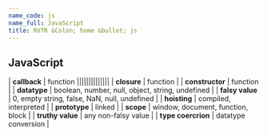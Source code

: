 ```yaml
---
name_code: js
name_full: JavaScript
title: RVTR &Colon; home &bullet; js
---
```


## JavaScript

| **callback** | function ||||||||||||||
| **closure** | function |
| **constructor** | function |
| **datatype** | boolean, number, null, object, string, undefined |
| **falsy value** | 0, empty string, false, NaN, null, undefined |
| **hoisting** | compiled, interpreted |
| **prototype** | linked |
| **scope** | window, document, function, block |
| **truthy value** | any non-falsy value |
| **type coercrion** | datatype conversion |
